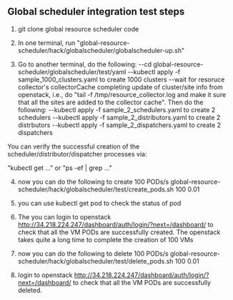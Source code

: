 ## Global scheduler integration test steps
1. git clone global resource scheduler code 

2. In one terminal, run "global-resource-scheduler/hack/globalscheduler/globalscheduler-up.sh"

3. Go to another terminal, do the following:
--cd global-resource-scheduler/globalscheduler/test/yaml
--kubectl apply -f sample_1000_clusters.yaml to create 1000 clusters
--wait for resoruce collector's collectorCache completing update of cluster/site info from openstack, i.e., 
do "tail -f /tmp/resource_collector.log and make it sure that all the sites are added to the collector cache". 
Then do the following:
--kubectl apply -f sample_2_schedulers.yaml to create 2 schedulers
--kubectl apply -f sample_2_distributors.yaml to create 2 distrbutors
--kubectl apply -f sample_2_dispatchers.yaml to create 2 dispatchers

You can verify the successful creation of the scheduler/distributor/dispatcher processes via: 

"kubectl get ..." or "ps -ef | grep ..."

4. now you can do the following to create 100 PODs/s
global-resource-scheduler/hack/globalscheduler/test/create_pods.sh 100 0.01

5. you can use kubectl get pod to check the status of pod

6. The you can login to openstack http://34.218.224.247/dashboard/auth/login/?next=/dashboard/ to check that all the VM PODs are successfully created. The openstack takes quite a long time to complete the creation of 100 VMs

7. now you can do the following to delete 100 PODs/s 
global-resource-scheduler/hack/globalscheduler/test/delete_pods.sh 100 0.01

8. login to openstack http://34.218.224.247/dashboard/auth/login/?next=/dashboard/ to check that all the VM PODs are successfully deleted. 
